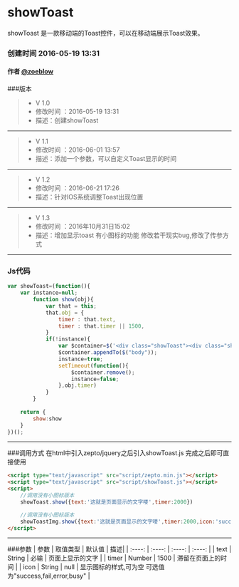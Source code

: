 # showToast
showToast 是一款移动端的Toast控件，可以在移动端展示Toast效果。

### 创建时间 2016-05-19 13:31
#### 作者 [@zoeblow](http://fuyuan.me)
###版本
> * V 1.0
> * 修改时间 ：2016-05-19 13:31
> * 描述：创建showToast
 
 ------

> * V 1.1
> * 修改时间 ：2016-06-01 13:57
> * 描述：添加一个参数，可以自定义Toast显示的时间 

------

> * V 1.2
> * 修改时间 ：2016-06-21 17:26
> * 描述：针对IOS系统调整Toast出现位置 

------

> * V 1.3
> * 修改时间 ：2016年10月31日15:02
> * 描述：增加显示toast 有小图标的功能 修改若干现实bug,修改了传参方式

-----
### Js代码
```JavaScript
var showToast=(function(){
    var instance=null;
        function show(obj){
            var that = this;
            that.obj = {
                timer : that.text,
                timer : that.timer || 1500,
            }
            if(!instance){
                var $container=$('<div class="showToast"><div class="showToastInner"><div class="showToastTips fieldTipBounceIn"><div class="showToastCon">'+obj.text+'</div></div></div></div>');
                $container.appendTo($("body"));
                instance=true;
                setTimeout(function(){
                    $container.remove();
                    instance=false;
                },obj.timer)
            }
        }
   
    return {
        show:show
    }
})();

```
-----
###调用方式
在html中引入zepto/jquery之后引入showToast.js
完成之后即可直接使用
```html
<script type="text/javascript" src="script/zepto.min.js"></script>
<script type="text/javascript" src="script/showToast.js"></script>
<script>
    //调用没有小图标版本
    showToast.show({text:'这就是页面显示的文字喽',timer:2000})

    //调用没有小图标版本
    showToastImg.show({text:'这就是页面显示的文字喽',timer:2000,icon:'success'})
</script>
```
-----
###参数
| 参数    | 取值类型   |  默认值  | 描述|
| :----:  | :----:  | :----:  | :----:  |
| text    | String |   必输    | 页面上显示的文字  |
| timer    | Number |   1500 |   滞留在页面上的时间 |
| icon    | String |   null | 显示图标的样式,可为空 可选值为"success,fail,error,busy" |